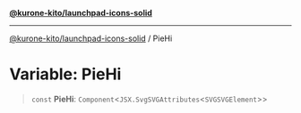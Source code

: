 [**@kurone-kito/launchpad-icons-solid**](../README.md)

***

[@kurone-kito/launchpad-icons-solid](../globals.md) / PieHi

# Variable: PieHi

> `const` **PieHi**: `Component`\<`JSX.SvgSVGAttributes`\<`SVGSVGElement`\>\>
